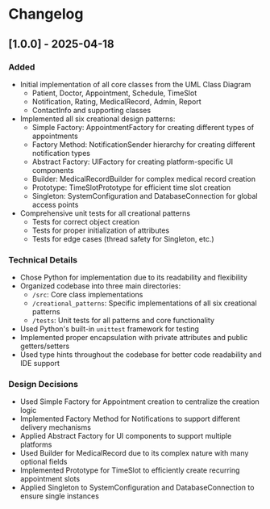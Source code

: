 # Changelog

## [1.0.0] - 2025-04-18

### Added
- Initial implementation of all core classes from the UML Class Diagram
  - Patient, Doctor, Appointment, Schedule, TimeSlot
  - Notification, Rating, MedicalRecord, Admin, Report
  - ContactInfo and supporting classes
- Implemented all six creational design patterns:
  - Simple Factory: AppointmentFactory for creating different types of appointments
  - Factory Method: NotificationSender hierarchy for creating different notification types
  - Abstract Factory: UIFactory for creating platform-specific UI components
  - Builder: MedicalRecordBuilder for complex medical record creation
  - Prototype: TimeSlotPrototype for efficient time slot creation
  - Singleton: SystemConfiguration and DatabaseConnection for global access points
- Comprehensive unit tests for all creational patterns
  - Tests for correct object creation
  - Tests for proper initialization of attributes
  - Tests for edge cases (thread safety for Singleton, etc.)

### Technical Details
- Chose Python for implementation due to its readability and flexibility
- Organized codebase into three main directories:
  - `/src`: Core class implementations
  - `/creational_patterns`: Specific implementations of all six creational patterns
  - `/tests`: Unit tests for all patterns and core functionality
- Used Python's built-in `unittest` framework for testing
- Implemented proper encapsulation with private attributes and public getters/setters
- Used type hints throughout the codebase for better code readability and IDE support

### Design Decisions
- Used Simple Factory for Appointment creation to centralize the creation logic
- Implemented Factory Method for Notifications to support different delivery mechanisms
- Applied Abstract Factory for UI components to support multiple platforms
- Used Builder for MedicalRecord due to its complex nature with many optional fields
- Implemented Prototype for TimeSlot to efficiently create recurring appointment slots
- Applied Singleton to SystemConfiguration and DatabaseConnection to ensure single instances
